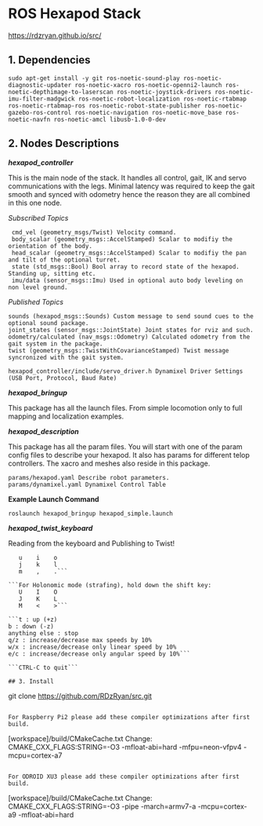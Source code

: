 # ROS Hexapod Stack

https://rdzryan.github.io/src/

## 1. Dependencies

```
sudo apt-get install -y git ros-noetic-sound-play ros-noetic-diagnostic-updater ros-noetic-xacro ros-noetic-openni2-launch ros-noetic-depthimage-to-laserscan ros-noetic-joystick-drivers ros-noetic-imu-filter-madgwick ros-noetic-robot-localization ros-noetic-rtabmap ros-noetic-rtabmap-ros ros-noetic-robot-state-publisher ros-noetic-gazebo-ros-control ros-noetic-navigation ros-noetic-move_base ros-noetic-navfn ros-noetic-amcl libusb-1.0-0-dev
```

## 2. Nodes Descriptions

**_hexapod_controller_**

This is the main node of the stack. It handles all control, gait, IK and servo communications with the legs. Minimal latency was required to keep the gait smooth and synced with odometry hence the reason they are all combined in this one node.

*Subscribed Topics*

     cmd_vel (geometry_msgs/Twist) Velocity command. 
     body_scalar (geometry_msgs::AccelStamped) Scalar to modifiy the orientation of the body.
     head_scalar (geometry_msgs::AccelStamped) Scalar to modifiy the pan and tilt of the optional turret.
     state (std_msgs::Bool) Bool array to record state of the hexapod. Standing up, sitting etc.
     imu/data (sensor_msgs::Imu) Used in optional auto body leveling on non level ground.
     
*Published Topics*

    sounds (hexapod_msgs::Sounds) Custom message to send sound cues to the optional sound package.
    joint_states (sensor_msgs::JointState) Joint states for rviz and such.
    odometry/calculated (nav_msgs::Odometry) Calculated odometry from the gait system in the package.
    twist (geometry_msgs::TwistWithCovarianceStamped) Twist message syncronized with the gait system. 
     
```
hexapod_controller/include/servo_driver.h Dynamixel Driver Settings (USB Port, Protocol, Baud Rate)
```


**_hexapod_bringup_**

This package has all the launch files. From simple locomotion only to full mapping and localization examples. 

**_hexapod_description_**

This package has all the param files. You will start with one of the param config files to describe your hexapod. It also has params for different telop controllers. The xacro and meshes also reside in this package.

```
params/hexapod.yaml Describe robot parameters.
params/dynamixel.yaml Dynamixel Control Table
```

**Example Launch Command**
```
roslaunch hexapod_bringup hexapod_simple.launch
```

**_hexapod_twist_keyboard_**


Reading from the keyboard and Publishing to Twist!

```Moving around:
   u    i    o
   j    k    l
   m    ,    .```

```For Holonomic mode (strafing), hold down the shift key:
   U    I    O
   J    K    L
   M    <    >```

```t : up (+z)
b : down (-z)
anything else : stop
q/z : increase/decrease max speeds by 10%
w/x : increase/decrease only linear speed by 10%
e/c : increase/decrease only angular speed by 10%```

```CTRL-C to quit```

## 3. Install

```
git clone https://github.com/RDzRyan/src.git
```

For Raspberry Pi2 please add these compiler optimizations after first build.
```
[workspace]/build/CMakeCache.txt
Change: CMAKE_CXX_FLAGS:STRING=-O3 -mfloat-abi=hard -mfpu=neon-vfpv4 -mcpu=cortex-a7
```

For ODROID XU3 please add these compiler optimizations after first build.
```
[workspace]/build/CMakeCache.txt
Change: CMAKE_CXX_FLAGS:STRING=-O3 -pipe -march=armv7-a -mcpu=cortex-a9 -mfloat-abi=hard
```

